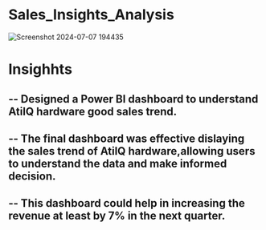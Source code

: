 # Sales_Insights_Analysis
![Screenshot 2024-07-07 194435](https://github.com/Shivtosh705/Sales_Insights_Analysis/assets/117893149/57e603dd-b0de-4137-bdf1-2280f632cdea)


# Insighhts
-- Designed a Power BI dashboard to understand AtilQ hardware good sales trend.
-
-- The final dashboard was effective dislaying the sales trend of AtilQ hardware,allowing users to understand the data and make informed decision.
-
-- This dashboard could help in increasing the revenue at least by 7% in the next quarter.
-
